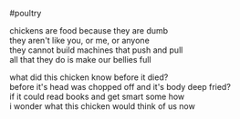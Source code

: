#poultry

chickens are food because they are dumb\
they aren't like you, or me, or anyone\
they cannot build machines that push and pull\
all that they do is make our bellies full

what did this chicken know before it died?\
before it's head was chopped off and it's body deep fried?\
if it could read books and get smart some how\
i wonder what this chicken would think of us now
